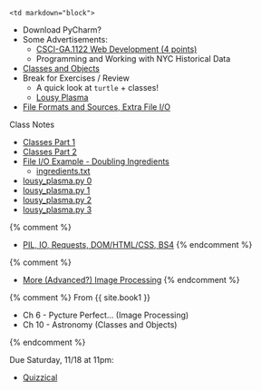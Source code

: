 	<td markdown="block">

* Download PyCharm?
* Some Advertisements:
    * [CSCI-GA.1122 Web Development (4 points)](http://dhss.hosting.nyu.edu/wp-content/uploads/2017/03/CSCI_GA_1122_WebDevelopment_Description-1.pdf)
    * Programming and Working with NYC Historical Data
* [Classes and Objects](slides/10/classes-objects.html)
* Break for Exercises / Review
    * A quick look at `turtle` + classes!
    * [Lousy Plasma](resources/code/class10/lousy_plasma.html)
* [File Formats and Sources, Extra File I/O](slides/10/data-files-advanced.html)

Class Notes

* [Classes Part 1](resources/code/classes.py)
* [Classes Part 2](resources/code/classes2.py)
* [File I/O Example - Doubling Ingredients](resources/code/class10/cook.py)
    * [ingredients.txt](resources/code/class10/ingredients.txt)
* [lousy_plasma.py 0](resources/code/class10/lousy_plasma.py)
* [lousy_plasma.py 1](resources/code/class10/lousy_plasma_01.py)
* [lousy_plasma.py 2](resources/code/class10/lousy_plasma_02.py)
* [lousy_plasma.py 3](resources/code/class10/lousy_plasma_03.py)

{% comment %}
* [PIL, IO, Requests, DOM/HTML/CSS, BS4](slides/10/pil-bs4.html)
{% endcomment %}


{% comment %}
* [More (Advanced?) Image Processing](slides/10/advanced-image-processing.html)
{% endcomment %}

</td>
{% comment %}
	<td markdown="block">
From {{ site.book1 }}

* Ch 6 - Pycture Perfect... (Image Processing)
* Ch 10 - Astronomy (Classes and Objects)

</td>
{% endcomment %}
	<td markdown="block">

Due Saturday, 11/18 at 11pm:

* [Quizzical](assignments/hw10.html)
</td>
